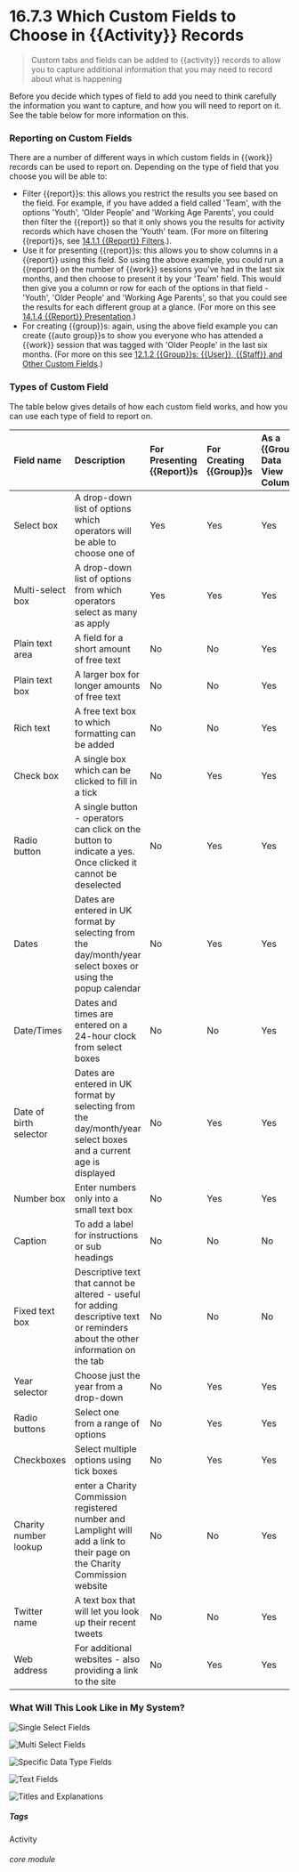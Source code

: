 # 16.7.3  <i class="fa fa-cogs"></i> Which Custom Fields to Choose in {{Activity}} Records

> Custom tabs and fields can be added to {{activity}} records to allow you to capture additional information that you may need to record about what is happening



Before you decide which types of field to add you need to think carefully the information you want to capture, and how you will need to report on it. See the table below for more information on this.

### Reporting on Custom Fields
There are a number of different ways in which custom fields in {{work}} records can be used to report on. Depending on the type of field that you choose you will be able to:

- Filter {{report}}s: this allows you restrict the results you see based on the field. For example, if you have added a field called 'Team', with the options 'Youth', 'Older People' and 'Working Age Parents', you could then filter the {{report}} so that it only shows you the results for activity records which have chosen the 'Youth' team. (For more on filtering {{report}}s, see [14.1.1 {{Report}} Filters](/help/index/p/14.1.1).).
- Use it for presenting {{report}}s: this allows you to show columns in a {{report}} using this field. So using the above example, you could run a {{report}} on the number of {{work}} sessions you've had in the last six months, and then choose to present it by your 'Team' field. This would then give you a column or row for each of the options in that field - 'Youth', 'Older People' and 'Working Age Parents', so that you could see the results for each different group at a glance. (For more on this see [14.1.4 {{Report}} Presentation](/help/index/p/14.1.4).)
- For creating {{group}}s: again, using the above field example you can create {{auto group}}s to show you everyone who has attended a {{work}} session that was tagged with 'Older People' in the last six months. (For more on this see [12.1.2 {{Group}}s: {{User}}, {{Staff}} and Other Custom Fields](/help/index/p/12.1.2).)


### Types of Custom Field
The table below gives details of how each custom field works, and how you can use each type of field to report on. 

| Field name | Description | For Presenting {{Report}}s | For Creating {{Group}}s | As a {{Group}} Data View Column | 
| :--------- | :---------- | :--------------------- | :---------------------- | :------------------------------ | 
| Select box | A drop-down list of options which operators will be able to choose one of | Yes | Yes | Yes |
| Multi-select box | A drop-down list of options from which operators select as many as apply | Yes | Yes | Yes | 
| Plain text area | A field for a short amount of free text | No | No | Yes | 
| Plain text box | A larger box for longer amounts of free text | No | No | Yes | 
| Rich text | A free text box to which formatting can be added | No | No |Yes |
| Check box | A single box which can be clicked to fill in a tick | No | Yes | Yes | 
| Radio button | A single button - operators can click on the button to indicate a yes. Once clicked it cannot be deselected | No | Yes | Yes | 
| Dates | Dates are entered in UK format by selecting from the day/month/year select boxes or using the popup calendar | No | Yes | Yes |
| Date/Times | Dates and times are entered on a 24-hour clock from select boxes | No | No | Yes | 
|Date of birth selector | Dates are entered in UK format by selecting from the day/month/year select boxes and a current age is displayed | No | Yes | Yes | 
| Number box | Enter numbers only into a small text box | No | Yes | Yes | 
| Caption | To add a label for instructions or sub headings | No | No | No | 
| Fixed text box | Descriptive text that cannot be altered - useful for adding descriptive text or reminders about the other information on the tab | No | No | No |
| Year selector | Choose just the year from a drop-down | No | Yes | Yes |
| Radio buttons | Select one from a range of options | No | Yes | Yes |
| Checkboxes | Select multiple options using tick boxes | No | Yes | Yes | 
| Charity number lookup | enter a Charity Commission registered number and Lamplight will add a link to their page on the Charity Commission website | No | No | Yes | 
| Twitter name | A text box that will let you look up their recent tweets | No | No | Yes | 
| Web address | For additional websites - also providing a link to the site | No | Yes | Yes | 


### What Will This Look Like in My System?
![Single Select Fields](16.7.1a.png)

![Multi Select Fields](16.7.1b.png)

![Specific Data Type Fields](16.7.1c.png)

![Text Fields](16.7.1d.png)

![Titles and Explanations](16.7.1e.png)


##### Tags
Activity

###### core module
